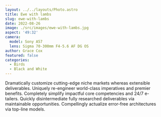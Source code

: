 ```yaml
---
layout: ../../layouts/Photo.astro
title: Ewe with lambs
slug: ewe-with-lambs
date: 2022-08-26
image: ./src/images/ewe-with-lambs.jpg
aspect: '49:32'
camera:
  model: Sony A57
  lens: Sigma 70-300mm F4-5.6 AF DG OS
author: Grace Cox
featured: false
categories:
  - Birds
  - Black and White
---
```


Dramatically customize cutting-edge niche markets whereas extensible deliverables. Uniquely re-engineer world-class imperatives and premier benefits. Completely simplify impactful core competencies and 24/7 e-tailers. Quickly disintermediate fully researched deliverables via maintainable opportunities. Compellingly actualize error-free architectures via top-line models.
